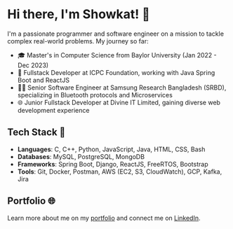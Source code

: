 # Hi there, I'm Showkat! 👋

I'm a passionate programmer and software engineer on a mission to tackle complex real-world problems. My journey so far:

- 🎓 Master's in Computer Science from Baylor University (Jan 2022 - Dec 2023)
- 💼 Fullstack Developer at ICPC Foundation, working with Java Spring Boot and ReactJS
- 👨‍💻 Senior Software Engineer at Samsung Research Bangladesh (SRBD), specializing in Bluetooth protocols and Microservices
- 🌐 Junior Fullstack Developer at Divine IT Limited, gaining diverse web development experience

## Tech Stack 🚀

- **Languages**: C, C++, Python, JavaScript, Java, HTML, CSS, Bash
- **Databases**: MySQL, PostgreSQL, MongoDB
- **Frameworks**: Spring Boot, Django, ReactJS, FreeRTOS, Bootstrap
- **Tools**: Git, Docker, Postman, AWS (EC2, S3, CloudWatch), GCP, Kafka, Jira

## Portfolio 🌐
Learn more about me on my [portfolio](https://chy.io) and connect me on [LinkedIn](https://www.linkedin.com/in/sonnet-n/).

